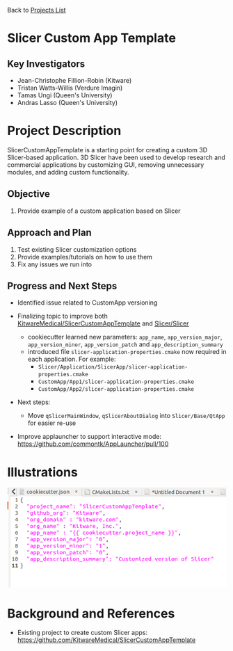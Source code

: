 Back to [Projects List](../../README.md#ProjectsList)

# Slicer Custom App Template

## Key Investigators

- Jean-Christophe Fillion-Robin (Kitware)
- Tristan Watts-Willis (Verdure Imagin)
- Tamas Ungi (Queen's University)
- Andras Lasso (Queen's University)

# Project Description

SlicerCustomAppTemplate is a starting point for creating a custom 3D Slicer-based application. 3D Slicer have been used to develop research and commercial applications by customizing GUI, removing unnecessary modules, and adding custom functionality.

## Objective

1. Provide example of a custom application based on Slicer

## Approach and Plan

1. Test existing Slicer customization options
2. Provide examples/tutorials on how to use them
3. Fix any issues we run into

## Progress and Next Steps

* Identified issue related to CustomApp versioning
* Finalizing topic to improve both [KitwareMedical/SlicerCustomAppTemplate](https://github.com/KitwareMedical/SlicerCustomAppTemplate) and [Slicer/Slicer](https://github.com/Slicer/Slicer)
  * cookiecutter learned new parameters: `app_name`, `app_version_major`, `app_version_minor`, `app_version_patch` and `app_description_summary`
  * introduced file `slicer-application-properties.cmake` now required in each application. For example:
    * `Slicer/Application/SlicerApp/slicer-application-properties.cmake`
    * `CustomApp/App1/slicer-application-properties.cmake`
    * `CustomApp/App2/slicer-application-properties.cmake`
* Next steps:
  * Move `qSlicerMainWindow`, `qSlicerAboutDialog` into `Slicer/Base/QtApp` for easier re-use

* Improve applauncher to support interactive mode: https://github.com/commontk/AppLauncher/pull/100

# Illustrations

<!--Add pictures and links to videos that demonstrate what has been accomplished.-->

![Improved cookiecutter settings](cookiecutter.png)

<!--![Some more images](Example2.jpg)-->

# Background and References

<!--Use this space for information that may help people better understand your project, like links to papers, source code, or data.-->

- Existing project to create custom Slicer apps: https://github.com/KitwareMedical/SlicerCustomAppTemplate

<!--
- Source code: https://github.com/YourUser/YourRepository
- Documentation: https://link.to.docs
- Test data: https://link.to.test.data
-->
